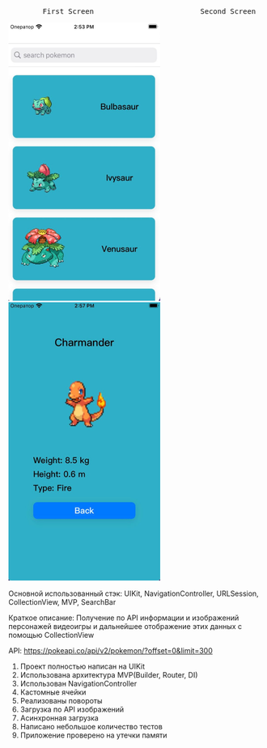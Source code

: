 <pre>        First Screen                         Second Screen </pre>

<img src="https://github.com/maximvj/pokedexmvp/blob/main/firstScreen.jpg"  width="300" height="550"> <img src="https://github.com/maximvj/pokedexmvp/blob/main/secondScreen.jpg"  width="300" height="550">

Основной использованный стэк: UIKit, NavigationController, URLSession, CollectionView, MVP, SearchBar

Краткое описание: Получение по API информации и изображений персонажей видеоигры и дальнейшее отображение этих данных с помощью CollectionView

API: https://pokeapi.co/api/v2/pokemon/?offset=0&limit=300

1. Проект полностью написан на UIKit
2. Использована архитектура MVP(Builder, Router, DI)
3. Использован NavigationController
4. Кастомные ячейки
5. Реализованы повороты
6. Загрузка по API изображений
7. Асинхронная загрузка
8. Написано небольшое количество тестов
9. Приложение проверено на утечки памяти
